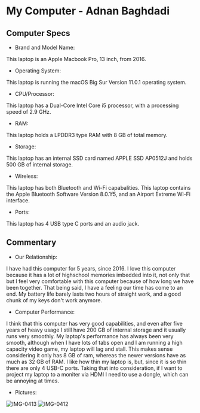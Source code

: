 # My Computer - Adnan Baghdadi

## Computer Specs
* Brand and Model Name:

This laptop is an Apple Macbook Pro, 13 inch, from 2016. 

* Operating System:

This laptop is running the macOS Big Sur Version 11.0.1 operating system.

* CPU/Processor:

This laptop has a Dual-Core Intel Core i5 processor, with a processing speed of 2.9 GHz.

* RAM:

This laptop holds a LPDDR3 type RAM with 8 GB of total memory.

* Storage:

This laptop has an internal SSD card named APPLE SSD AP0512J and holds 500 GB of internal storage. 

* Wireless:

This laptop has both Bluetooth and Wi-Fi capabalities. This laptop contains the Apple Bluetooth Software Version 8.0.1f5, and an Airport Extreme Wi-Fi interface.

* Ports:

This laptop has 4 USB type C ports and an audio jack. 

## Commentary

- Our Relationship:

I have had this computer for 5 years, since 2016. I love this computer because it has a lot of highschool memories imbedded into it, not only that but I feel very comfortable with this computer because of how long we have been together. That being said, I have a feeling our time has come to an end. My battery life barely lasts two hours of straight work, and a good chunk of my keys don't work anymore.

- Computer Performance:

I think that this computer has very good capabilities, and even after five years of heavy usage I still have 200 GB of internal storage and it usually runs very smoothly. My laptop's performance has always been very smooth, although when I have lots of tabs open and I am running a high capacity video game, my laptop will lag and stall. This makes sense considering it only has 8 GB of ram, whereas the newer versions have as much as 32 GB of RAM. I like how thin my laptop is, but, since it is so thin there are only 4 USB-C ports. Taking that into consideration, if I want to project my laptop to a moniter via HDMI I need to use a dongle, which can be annoying at times.

- Pictures:

![IMG-0413](https://user-images.githubusercontent.com/89782190/131533985-d45f145e-ad46-4a70-aa90-b9b45ac56787.jpg)
![IMG-0412](https://user-images.githubusercontent.com/89782190/131534003-4305774e-a0a7-477e-b6a9-95cb07af7212.jpg)


